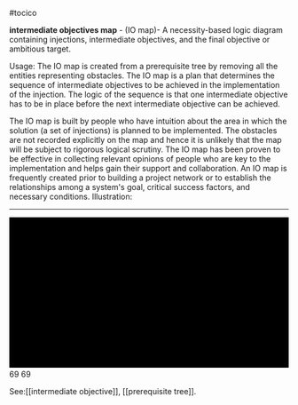 #tocico

<b>intermediate objectives map</b> - (IO map)- A necessity-based logic diagram containing injections, intermediate objectives, and the final objective or ambitious target.

Usage: The IO map is created from a prerequisite tree by removing all the entities representing obstacles.  The IO map is a plan that determines the sequence of intermediate objectives to be achieved in the implementation of the injection<i>.  </i>The logic of the sequence is that one intermediate objective has to be in place before the next intermediate objective can be achieved.

The IO map is built by people who have intuition about the area in which the solution (a set of injections) is planned to be implemented.  The obstacles are not recorded explicitly on the map and hence it is unlikely that the map will be subject to rigorous logical scrutiny.  The IO map has been proven to be effective in collecting relevant opinions of people who are key to the implementation and helps gain their support and collaboration.  An IO map is frequently created prior to building a project network or to establish the relationships among a system's goal, critical success factors, and necessary conditions. Illustration:  
<hr/>
<img src="./tocico_dictionary_2nd_editio-69_1.png"/>
69 
69 



See:[[intermediate objective]], [[prerequisite tree]].
